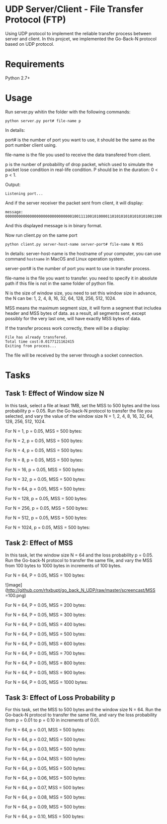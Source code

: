 # UDP Server/Client - File Transfer Protocol (FTP)
Using UDP protocol to implement the reliable transfer process between server and client. In this projcet, we implemented the Go-Back-N protocol based on UDP protocol.

# Requirements
Python 2.7+

# Usage
Run server.py whitin the folder with the following commands:
```
python server.py port# file-name p
```

In details:

port# is the number of port you want to use, it should be the same as the port number client using.

file-name is the file you used to receive the data transfered from client.

p is the nunber of probability of drop packet, which used to simulate the packet lose condition in real-life condition. P should be in the duration: 0 < p < 1.


Output:
```
Listening port...
```

And if the server receiver the packet sent from client, it will display:
```
message:
0000000000000000000000000000001001111001010000110101010101010101001100010011001000110011
```
And this displayed message is in binary format.


Now run client.py on the same port
```
python client.py server-host-name server-port# file-name N MSS
```
In details:
server-host-name is the hostname of your computer, you can use command ``` hostname ``` in MacOS and Linux operation system.

server-port# is the number of port you want to use in transfer process.

file-name is the file you want to transfer. you need to specify it in absolute path if this file is not in the same folder of python file.

N is the size of window size, you need to set this window size in advance, the N can be: 1,
2, 4, 8, 16, 32, 64, 128, 256, 512, 1024.

MSS means the maximum segment size, it will form a segment that includea  header and MSS bytes of data. as a result, all segments sent, except possibly for the very last one, will have exactly MSS bytes of data.

If the transfer process work correctly, there will be a display:
```
File has already transfered.
Total time cost:0.0177121162415
Exiting from process...
```

The file will be received by the server through a socket connection. 

# Tasks

## Task 1: Effect of Window size N

In this task, select a file at least 1MB, set the MSS to 500 bytes and the loss probability
p = 0.05. Run the Go-back-N protocol to transfer the file you selected, and vary the value of the window size N = 1, 2, 4, 8, 16, 32, 64, 128, 256, 512, 1024.

For N = 1, p = 0.05, MSS = 500 bytes:

For N = 2, p = 0.05, MSS = 500 bytes:

For N = 4, p = 0.05, MSS = 500 bytes:

For N = 8, p = 0.05, MSS = 500 bytes:

For N = 16, p = 0.05, MSS = 500 bytes:

For N = 32, p = 0.05, MSS = 500 bytes:

For N = 64, p = 0.05, MSS = 500 bytes:

For N = 128, p = 0.05, MSS = 500 bytes:

For N = 256, p = 0.05, MSS = 500 bytes:

For N = 512, p = 0.05, MSS = 500 bytes:

For N = 1024, p = 0.05, MSS = 500 bytes:


## Task 2: Effect of MSS

In this task, let the window size N = 64 and the loss probability p = 0.05. Run the Go-back-N protocol to
transfer the same file, and vary the MSS from 100 bytes to 1000 bytes in increments of 100 bytes.

For N = 64, P = 0.05, MSS = 100 bytes:

![image](http://github.com/rhxbupt/go_back_N_UDP/raw/master/screencast/MSS =100.png)

For N = 64, P = 0.05, MSS = 200 bytes:

For N = 64, P = 0.05, MSS = 300 bytes:

For N = 64, P = 0.05, MSS = 400 bytes:

For N = 64, P = 0.05, MSS = 500 bytes:

For N = 64, P = 0.05, MSS = 600 bytes:

For N = 64, P = 0.05, MSS = 700 bytes:

For N = 64, P = 0.05, MSS = 800 bytes:

For N = 64, P = 0.05, MSS = 900 bytes:

For N = 64, P = 0.05, MSS = 1000 bytes:


## Task 3: Effect of Loss Probability p

For this task, set the MSS to 500 bytes and the window size N = 64. Run the Go-back-N protocol to transfer the
same file, and vary the loss probability from p = 0.01 to p = 0.10 in increments of 0.01. 

For N = 64, p = 0.01, MSS = 500 bytes:

For N = 64, p = 0.02, MSS = 500 bytes:

For N = 64, p = 0.03, MSS = 500 bytes:

For N = 64, p = 0.04, MSS = 500 bytes:

For N = 64, p = 0.05, MSS = 500 bytes:

For N = 64, p = 0.06, MSS = 500 bytes:

For N = 64, p = 0.07, MSS = 500 bytes:

For N = 64, p = 0.08, MSS = 500 bytes:

For N = 64, p = 0.09, MSS = 500 bytes:

For N = 64, p = 0.10, MSS = 500 bytes:








